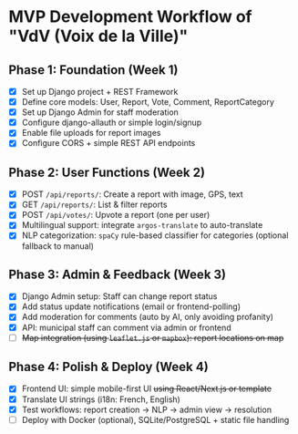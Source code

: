 # MVP Development Workflow of "VdV (Voix de la Ville)"

## Phase 1: Foundation (Week 1)

- [x] Set up Django project + REST Framework  
- [x] Define core models: User, Report, Vote, Comment, ReportCategory  
- [x] Set up Django Admin for staff moderation  
- [x] Configure django-allauth or simple login/signup  
- [x] Enable file uploads for report images  
- [x] Configure CORS + simple REST API endpoints  

## Phase 2: User Functions (Week 2)

- [x] POST `/api/reports/`: Create a report with image, GPS, text  
- [x] GET `/api/reports/`: List & filter reports  
- [x] POST `/api/votes/`: Upvote a report (one per user)  
- [x] Multilingual support: integrate `argos-translate` to auto-translate  
- [x] NLP categorization: `spaCy` rule-based classifier for categories (optional fallback to manual)  

## Phase 3: Admin & Feedback (Week 3)

- [x] Django Admin setup: Staff can change report status  
- [x] Add status update notifications (email or frontend-polling)  
- [x] Add moderation for comments (auto by AI, only avoiding profanity)  
- [x] API: municipal staff can comment via admin or frontend  
- [ ] ~~Map integration (using `leaflet.js` or `mapbox`): report locations on map~~  

## Phase 4: Polish & Deploy (Week 4)

- [x] Frontend UI: simple mobile-first UI ~~using React/Next.js or template~~  
- [x] Translate UI strings (i18n: French, English)  
- [x] Test workflows: report creation → NLP → admin view → resolution  
- [ ] Deploy with Docker (optional), SQLite/PostgreSQL + static file handling
